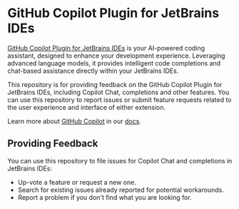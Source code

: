 # GitHub Copilot Plugin for JetBrains IDEs

[GitHub Copilot Plugin for JetBrains IDEs](https://plugins.jetbrains.com/plugin/17718-github-copilot) is your AI-powered coding assistant, designed to enhance your development experience. Leveraging advanced language models, it provides intelligent code completions and chat-based assistance directly within your JetBrains IDEs.

This repository is for providing feedback on the GitHub Copilot Plugin for JetBrains IDEs, including Copilot Chat, completions and other features. You can use this repository to report issues or submit feature requests related to the user experience and interface of either extension.

Learn more about [GitHub Copilot](https://github.com/features/copilot) in our [docs](https://docs.github.com/en/copilot/quickstart?tool=jetbrains).

## Providing Feedback

You can use this repository to file issues for Copilot Chat and completions in JetBrains IDEs:

* Up-vote a feature or request a new one.
* Search for existing issues already reported for potential workarounds.
* Report a problem if you don't find what you are looking for.
